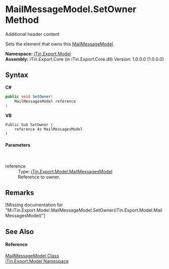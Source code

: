 # MailMessageModel.SetOwner Method 
Additional header content 

Sets the element that owns this <a href="T_iTin_Export_Model_MailMessageModel">MailMessageModel</a>.

**Namespace:**&nbsp;<a href="N_iTin_Export_Model">iTin.Export.Model</a><br />**Assembly:**&nbsp;iTin.Export.Core (in iTin.Export.Core.dll) Version: 1.0.0.0 (1.0.0.0)

## Syntax

**C#**<br />
``` C#
public void SetOwner(
	MailMessagesModel reference
)
```

**VB**<br />
``` VB
Public Sub SetOwner ( 
	reference As MailMessagesModel
)
```


#### Parameters
&nbsp;<dl><dt>reference</dt><dd>Type: <a href="T_iTin_Export_Model_MailMessagesModel">iTin.Export.Model.MailMessagesModel</a><br />Reference to owner.</dd></dl>

## Remarks
\[Missing <remarks> documentation for "M:iTin.Export.Model.MailMessageModel.SetOwner(iTin.Export.Model.MailMessagesModel)"\]

## See Also


#### Reference
<a href="T_iTin_Export_Model_MailMessageModel">MailMessageModel Class</a><br /><a href="N_iTin_Export_Model">iTin.Export.Model Namespace</a><br />